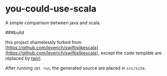 you-could-use-scala
===================

A simple comparison between java and scala.

###build

this project shamelessly forked from [https://github.com/leverich/swiftislikescala](https://github.com/leverich/swiftislikescala), except the code template are replaced by [twirl](https://github.com/playframework/twirl).

After running `sbt run`, the generated source are placed in `src/site`.